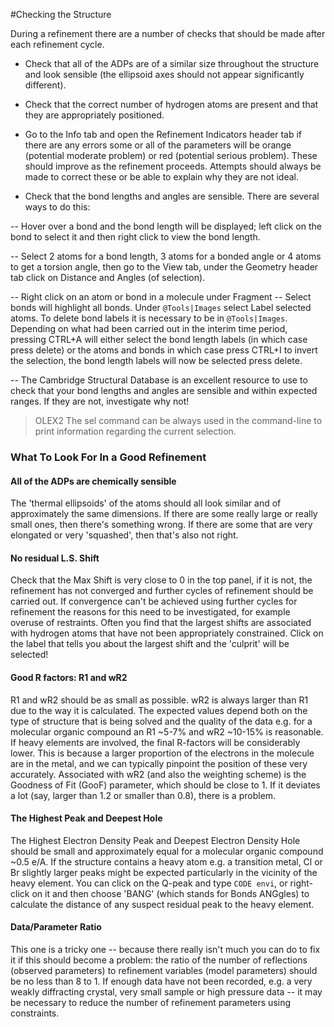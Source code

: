 #Checking the Structure

During a refinement there are a number of checks that should be made after each refinement cycle.

- Check that all of the ADPs are of a similar size throughout the structure and look sensible (the ellipsoid axes should not appear significantly different).

- Check that the correct number of hydrogen atoms are present and that they are appropriately positioned.

- Go to the Info tab and open the Refinement Indicators header tab if there are any errors some or all of the parameters will be orange (potential moderate problem) or red (potential serious problem). These should improve as the refinement proceeds. Attempts should always be made to correct these or be able to explain why they are not ideal.

- Check that the bond lengths and angles are sensible. There are several ways to do this: 

-- Hover over a bond and the bond length will be displayed; left click on the bond to select it and then right click to view the bond length. 

-- Select 2 atoms for a bond length, 3 atoms for a bonded angle or 4 atoms to get a torsion angle, then go to the View tab, under the Geometry header tab click on Distance and Angles (of selection).

-- Right click on an atom or bond in a molecule under Fragment -- Select bonds will highlight all bonds. Under `@Tools|Images` select Label selected atoms. To delete bond labels it is necessary to be in `@Tools|Images`. Depending on what had been carried out in the interim time period, pressing CTRL+A will either select the bond length labels (in which case press delete) or the atoms and bonds in which case press CTRL+I to invert the selection, the bond length labels will now be selected press delete.

-- The Cambridge Structural Database is an excellent resource to use to check that your bond lengths and angles are sensible and within expected ranges. If they are not, investigate why not!

>OLEX2 The sel command can be always used in the command-line to print information regarding the current selection.

### What To Look For In a Good Refinement

#### All of the ADPs are chemically sensible
The 'thermal ellipsoids' of the atoms should all look similar and of approximately the same dimensions. If there are some really large or really small ones, then there's something wrong. If there are some that are very elongated or very 'squashed', then that's also not right.

#### No residual L.S. Shift
Check that the Max Shift is very close to 0 in the top panel, if it is not, the refinement has not converged and further cycles of refinement should be carried out. If convergence can't be achieved using further cycles for refinement the reasons for this need to be investigated, for example overuse of restraints. Often you find that the largest shifts are associated with hydrogen atoms that have not been appropriately constrained. Click on the label that tells you about the largest shift and the 'culprit' will be selected!

#### Good R factors: R1 and wR2
R1 and wR2 should be as small as possible. wR2 is always larger than R1 due to the way it is calculated. The expected values depend both on the type of structure that is being solved and the quality of the data e.g. for a molecular organic compound an R1 ~5-7% and wR2 ~10-15% is reasonable. If heavy elements are involved, the final R-factors will be considerably lower. This is because a larger proportion of the electrons in the molecule are in the metal, and we can typically pinpoint the position of these very accurately. Associated with wR2 (and also the weighting scheme) is the Goodness of Fit (GooF) parameter, which should be close to 1. If it deviates a lot (say, larger than 1.2 or smaller than 0.8), there is a problem.

#### The Highest Peak and Deepest Hole
The Highest Electron Density Peak and Deepest Electron Density Hole should be small and approximately equal for a molecular organic compound ~0.5 e/A. If the structure contains a heavy atom e.g. a transition metal, Cl or Br slightly larger peaks might be expected particularly in the vicinity of the heavy element. You can click on the Q-peak and type `CODE envi`, or right-click on it and then choose 'BANG' (which stands for Bonds ANGgles) to calculate the distance of any suspect residual peak to the heavy element.

#### Data/Parameter Ratio
This one is a tricky one -- because there really isn't much you can do to fix it if this should become a problem: the ratio of the number of reflections (observed parameters) to refinement variables (model parameters) should be no less than 8 to 1. If enough data have not been recorded, e.g. a very weakly diffracting crystal, very small sample or high pressure data -- it may be necessary to reduce the number of refinement parameters using constraints.
